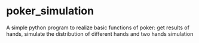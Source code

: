# poker_simulation

A simple python program to realize basic functions of poker: get results of hands, simulate the distribution of different hands and two hands simulation
